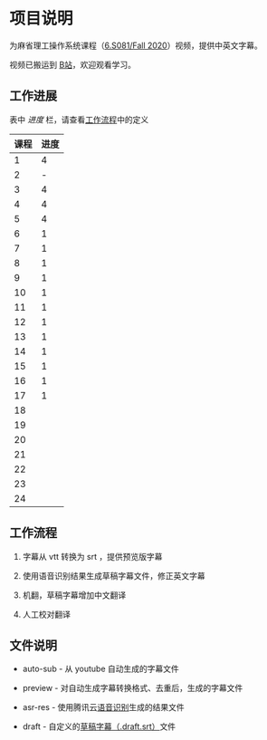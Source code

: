 # 项目说明

为麻省理工操作系统课程（[6.S081/Fall 2020](https://pdos.csail.mit.edu/6.828/2020/schedule.html)）视频，提供中英文字幕。

视频已搬运到 [B站](https://www.bilibili.com/video/BV19k4y1C7kA/)，欢迎观看学习。

## 工作进展

表中 *进度* 栏，请查看[工作流程](#工作流程)中的定义

| 课程 | 进度 |
| ---- | --- |
|   1  |  4  |
|   2  |  -  |
|   3  |  4  |
|   4  |  4  |
|   5  |  4  |
|   6  |  1  |
|   7  |  1  |
|   8  |  1  |
|   9  |  1  |
|  10  |  1  |
|  11  |  1  |
|  12  |  1  |
|  13  |  1  |
|  14  |  1  |
|  15  |  1  |
|  16  |  1  |
|  17  |  1  |
|  18  |     |
|  19  |     |
|  20  |     |
|  21  |     |
|  22  |     |
|  23  |     |
|  24  |     |

## 工作流程

1. 字幕从 vtt 转换为 srt ，提供预览版字幕

2. 使用语音识别结果生成草稿字幕文件，修正英文字幕

3. 机翻，草稿字幕增加中文翻译

4. 人工校对翻译

## 文件说明

- auto-sub - 从 youtube 自动生成的字幕文件

- preview - 对自动生成字幕转换格式、去重后，生成的字幕文件

- asr-res - 使用腾讯云[语音识别](https://cloud.tencent.com/document/product/1093/37139)生成的结果文件

- draft - 自定义的[草稿字幕（.draft.srt）](https://github.com/mayf09/subtitle-tools/blob/develop/draft.srt.md)文件
